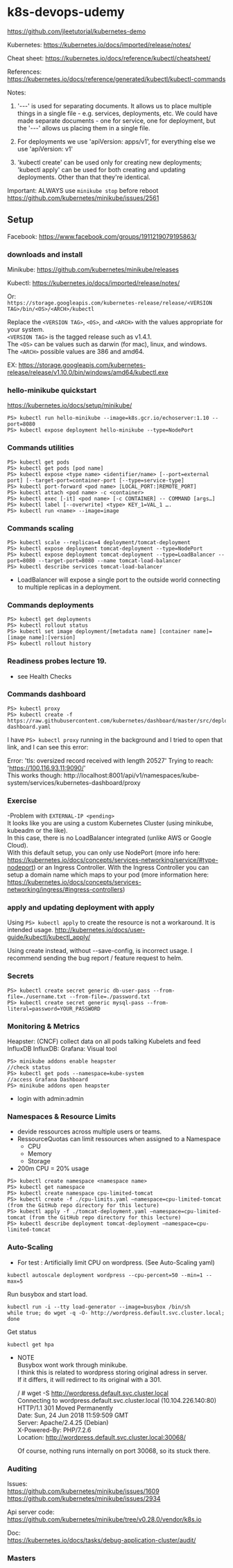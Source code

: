 # k8s-devops-udemy

https://github.com/jleetutorial/kubernetes-demo

Kubernetes:
https://kubernetes.io/docs/imported/release/notes/

Cheat sheet:
https://kubernetes.io/docs/reference/kubectl/cheatsheet/

References:
https://kubernetes.io/docs/reference/generated/kubectl/kubectl-commands

Notes:
1. '---' is used for separating documents. It allows us to place multiple things in a single file - e.g. services, deployments, etc. We could have made separate documents - one for service, one for deployment, but the '---' allows us placing them in a single file.

2. For deployments we use 'apiVersion: apps/v1', for everything else we use 'apiVersion: v1'

3. 'kubectl create' can be used only for creating new deployments; 'kubectl apply' can be used for both creating and updating deployments. Other than that they're identical.

Important:
ALWAYS use `minikube stop` before reboot
https://github.com/kubernetes/minikube/issues/2561

## Setup

Facebook: https://www.facebook.com/groups/1911219079195863/

### downloads and install

Minikube: https://github.com/kubernetes/minikube/releases

Kubectl: https://kubernetes.io/docs/imported/release/notes/

Or:  
```https://storage.googleapis.com/kubernetes-release/release/<VERSION TAG>/bin/<OS>/<ARCH>/kubectl```

Replace the `<VERSION TAG>`, `<OS>`, and `<ARCH>` with the values appropriate for your system.   
`<VERSION TAG>` is the tagged release such as v1.4.1.   
The `<OS>` can be values such as darwin (for mac), linux, and windows.  
The `<ARCH>` possible values are 386 and amd64.

EX: https://storage.googleapis.com/kubernetes-release/release/v1.10.0/bin/windows/amd64/kubectl.exe

### hello-minikube quickstart
https://kubernetes.io/docs/setup/minikube/

`PS> kubectl run hello-minikube --image=k8s.gcr.io/echoserver:1.10 --port=8080`  
`PS> kubectl expose deployment hello-minikube --type=NodePort`

### Commands utilities

```
PS> kubectl get pods
PS> kubectl get pods [pod name]
PS> kubectl expose <type name> <identifier/name> [--port=external port] [--target-port=container-port [--type=service-type]
PS> kubectl port-forward <pod name> [LOCAL_PORT:]REMOTE_PORT]
PS> kubectl attach <pod name> -c <container>
PS> kubectl exec [-it] <pod name> [-c CONTAINER] -- COMMAND [args…]
PS> kubectl label [--overwrite] <type> KEY_1=VAL_1 ….
PS> kubectl run <name> --image=image
```

### Commands scaling
```
PS> kubectl scale --replicas=4 deployment/tomcat-deployment 
PS> kubectl expose deployment tomcat-deployment --type=NodePort
PS> kubectl expose deployment tomcat-deployment --type=LoadBalancer --port=8080 --target-port=8080 --name tomcat-load-balancer
PS> kubectl describe services tomcat-load-balancer
```
- LoadBalancer will expose a single port to the outside world connecting to multiple replicas in a deployment.

### Commands deployments
```
PS> kubectl get deployments
PS> kubectl rollout status
PS> kubectl set image deployment/[metadata name] [container name]=[image name]:[version]
PS> kubectl rollout history
```

### Readiness probes lecture 19.

- see Health Checks

### Commands dashboard

```
PS> kubectl proxy
PS> kubectl create -f https://raw.githubusercontent.com/kubernetes/dashboard/master/src/deploy/recommended/kubernetes-dashboard.yaml
```
I have `PS> kubectl proxy` running in the background and I tried to open that link, and I can see this error:

Error: 'tls: oversized record received with length 20527' 
Trying to reach: 'https://100.116.93.11:9090/'  
This works though: http://localhost:8001/api/v1/namespaces/kube-system/services/kubernetes-dashboard/proxy

### Exercise

-Problem with `EXTERNAL-IP <pending>`  
It looks like you are using a custom Kubernetes Cluster (using minikube, kubeadm or the like).  
In this case, there is no LoadBalancer integrated (unlike AWS or Google Cloud).  
With this default setup, you can only use NodePort (more info here: https://kubernetes.io/docs/concepts/services-networking/service/#type-nodeport) or an Ingress Controller. With the Ingress Controller you can setup a domain name which maps to your pod (more information here: https://kubernetes.io/docs/concepts/services-networking/ingress/#ingress-controllers)

### apply and updating deployment with apply

Using `PS> kubectl apply` to create the resource is not a workaround. It is intended usage.
http://kubernetes.io/docs/user-guide/kubectl/kubectl_apply/

Using create instead, without --save-config, is incorrect usage. I recommend sending the bug report / feature request to helm.

### Secrets

```
PS> kubectl create secret generic db-user-pass --from-file=./username.txt --from-file=./password.txt
PS> kubectl create secret generic mysql-pass --from-literal=password=YOUR_PASSWORD
```

### Monitoring & Metrics

Heapster: (CNCF) collect data on all pods talking Kubelets and feed InfluxDB 
InfluxDB: 
Grafana: Visual tool

```
PS> minikube addons enable heapster
//check status 
PS> kubectl get pods --namespace=kube-system
//access Grafana Dashboard 
PS> minikube addons open heapster 
```

- login with admin:admin

### Namespaces & Resource Limits

- devide ressources across multiple users or teams.
- RessourceQuotas can limit ressources when assigned to a Namespace
    - CPU
    - Memory
    - Storage
- 200m CPU = 20% usage

```
PS> kubectl create namespace <namespace name>
PS> kubectl get namespace
PS> kubectl create namespace cpu-limited-tomcat
PS> kubectl create -f ./cpu-limits.yaml —namespace=cpu-limited-tomcat (from the GitHub repo directory for this lecture)
PS> kubectl apply -f ./tomcat-deployment.yaml —namespace=cpu-limited-tomcat (from the GitHub repo directory for this lecture)
PS> kubectl describe deployment tomcat-deployment —namespace=cpu-limited-tomcat
```    

### Auto-Scaling

- For test : Artificially limit CPU on wordpress. (See Auto-Scaling yaml)

```
kubectl autoscale deployment wordpress --cpu-percent=50 --min=1 --max=5
```

Run busybox and start load.
```
kubectl run -i --tty load-generator --image=busybox /bin/sh
while true; do wget -q -O- http://wordpress.default.svc.cluster.local; done
```

Get status
```
kubectl get hpa
```

- NOTE  
Busybox wont work through minikube.   
I think this is related to wordpress storing original adress in server.   
If it differs, it will redirrect to its original with a 301.

    / # wget -S http://wordpress.default.svc.cluster.local  
    Connecting to wordpress.default.svc.cluster.local (10.104.226.140:80)  
      HTTP/1.1 301 Moved Permanently  
      Date: Sun, 24 Jun 2018 11:59:509 GMT  
      Server: Apache/2.4.25 (Debian)  
      X-Powered-By: PHP/7.2.6  
      Location: http://wordpress.default.svc.cluster.local:30068/  
    
    Of course, nothing runs internally on port 30068, so its stuck there.
    
### Auditing

Issues:  
https://github.com/kubernetes/minikube/issues/1609
https://github.com/kubernetes/minikube/issues/2934

Api server code:  
https://github.com/kubernetes/minikube/tree/v0.28.0/vendor/k8s.io

Doc:  
https://kubernetes.io/docs/tasks/debug-application-cluster/audit/

### Masters